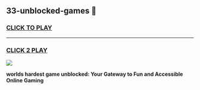 
## 33-unblocked-games 👋
<h3>
<a href="https://premium.freeplayer.one?title=33-unblocked-games&ref=14F">CLICK TO PLAY</a></h3>
<hr>

<h3>
<a href="https://premium.freeplayer.one?title=33-unblocked-games&ref=14F">CLICK 2 PLAY</a>
  
</h3>

<a href="https://premium.freeplayer.one?title=33-unblocked-games&ref=12F/"><img src="https://clearcache.store/games.png"></a>


**worlds hardest game unblocked: Your Gateway to Fun and Accessible Online Gaming**

